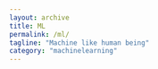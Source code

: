```yaml
---
layout: archive
title: ML
permalink: /ml/
tagline: "Machine like human being"
category: "machinelearning"
---
```

